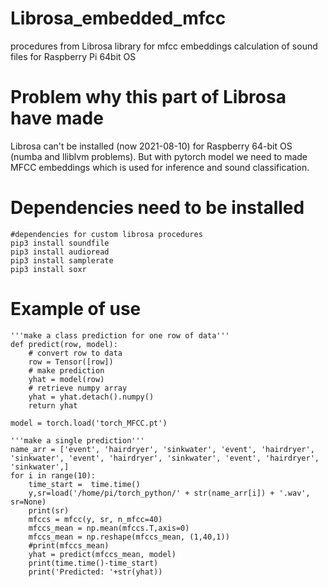 # Librosa_embedded_mfcc
procedures from Librosa library for mfcc embeddings calculation of sound files for Raspberry Pi 64bit OS

# Problem why this part of Librosa have made
Librosa can't be installed (now 2021-08-10) for Raspberry 64-bit OS (numba and lliblvm problems).
But with pytorch model  we need to made MFCC embeddings which is used for inference and sound classification.

# Dependencies need to be installed
```
#dependencies for custom librosa procedures
pip3 install soundfile
pip3 install audioread
pip3 install samplerate
pip3 install soxr
```

# Example of use
```
'''make a class prediction for one row of data'''
def predict(row, model):
    # convert row to data
    row = Tensor([row])
    # make prediction
    yhat = model(row)
    # retrieve numpy array
    yhat = yhat.detach().numpy()
    return yhat

model = torch.load('torch_MFCC.pt')

'''make a single prediction'''
name_arr = ['event', 'hairdryer', 'sinkwater', 'event', 'hairdryer', 'sinkwater', 'event', 'hairdryer', 'sinkwater', 'event', 'hairdryer', 'sinkwater',]
for i in range(10):
    time_start =  time.time()
    y,sr=load('/home/pi/torch_python/' + str(name_arr[i]) + '.wav', sr=None)
    print(sr)
    mfccs = mfcc(y, sr, n_mfcc=40)
    mfccs_mean = np.mean(mfccs.T,axis=0)
    mfccs_mean = np.reshape(mfccs_mean, (1,40,1))
    #print(mfccs_mean)
    yhat = predict(mfccs_mean, model)
    print(time.time()-time_start)
    print('Predicted: '+str(yhat))
```
    
